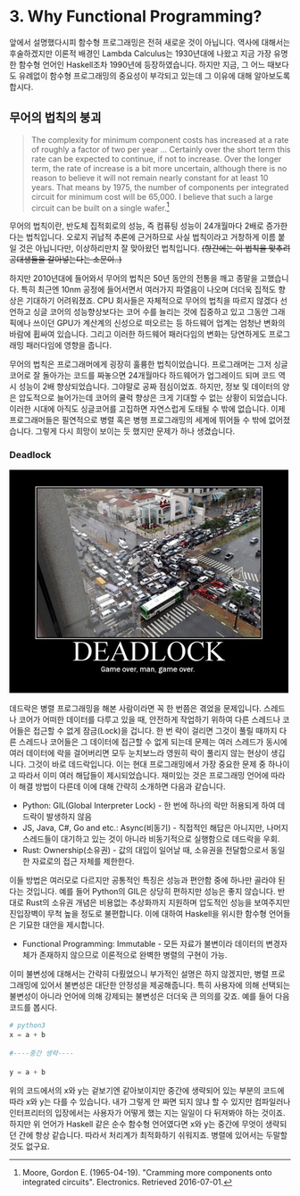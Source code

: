 # 3. Why Functional Programming?

앞에서 설명했다시피 함수형 프로그래밍은 전혀 새로운 것이 아닙니다.
역사에 대해서는 후술하겠지만 이론적 배경인 Lambda Calculus는 1930년대에 나왔고
지금 가장 유명한 함수형 언어인 Haskell조차 1990년에 등장하였습니다.
하지만 지금, 그 어느 때보다도 유례없이 함수형 프로그래밍의 중요성이 부각되고 있는데
그 이유에 대해 알아보도록 합시다.

## 무어의 법칙의 붕괴

> The complexity for minimum component costs has increased at a rate of roughly a factor of two per year ... 
Certainly over the short term this rate can be expected to continue, if not to increase. 
Over the longer term, the rate of increase is a bit more uncertain, 
although there is no reason to believe it will not remain nearly constant for at least 10 years. 
That means by 1975, the number of components per integrated circuit for minimum cost will be 65,000. 
I believe that such a large circuit can be built on a single wafer.[^1]

무어의 법칙이란, 반도체 집적회로의 성능, 즉 컴퓨팅 성능이 24개월마다 2배로 증가한다는 법칙입니다.
오로지 귀납적 추론에 근거하므로 사실 법칙이라고 거창하게 이름 붙일 것은 아닙니다만, 이상하리만치
잘 맞아왔던 법칙입니다. ~~(항간에는 이 법칙을 맞추려 공대생들을 갈아넣는다는 소문이..)~~

하지만 2010년대에 들어와서 무어의 법칙은 50년 동안의 전통을 깨고 종말을 고했습니다.
특히 최근엔 10nm 공정에 들어서면서 여러가지 파열음이 나오며 더더욱 집적도 향상은 기대하기 어려워졌죠.
CPU 회사들은 자체적으로 무어의 법칙을 따르지 않겠다 선언하고 싱글 코어의 성능향상보다는 코어 수를 늘리는 것에
집중하고 있고 그동안 그래픽에나 쓰이던 GPU가 계산계의 신성으로 떠오르는 등 하드웨어 업계는
엄청난 변화의 바람에 휩싸여 있습니다.
그리고 이러한 하드웨어 패러다임의 변화는 당연하게도 프로그래밍 패러다임에 영향을 줍니다.

무어의 법칙은 프로그래머에게 굉장히 훌륭한 법칙이었습니다.
프로그래머는 그저 싱글 코어로 잘 돌아가는 코드를 짜놓으면 24개월마다 하드웨어가 업그레이드 되며
코드 역시 성능이 2배 향상되었습니다. 그야말로 공짜 점심이었죠.
하지만, 정보 및 데이터의 양은 압도적으로 늘어가는데 코어의 쿨럭 향상은 크게 기대할 수 없는 상황이 되었습니다.
이러한 시대에 아직도 싱글코어를 고집하면 자연스럽게 도태될 수 밖에 없습니다.
이제 프로그래머들은 필연적으로 병렬 혹은 병행 프로그래밍의 세계에 뛰어들 수 밖에 없어졌습니다.
그렇게 다시 희망이 보이는 듯 했지만 문제가 하나 생겼습니다.

### Deadlock

![deadlock](image/deadlock.jpg)

데드락은 병렬 프로그래밍을 해본 사람이라면 꼭 한 번쯤은 겪었을 문제입니다.
스레드나 코어가 어떠한 데이터를 다루고 있을 때, 안전하게 작업하기 위하여 다른 스레드나 코어들은 접근할 수 없게
잠금(Lock)을 겁니다. 한 번 락이 걸리면 그것이 풀릴 때까지 다른 스레드나 코어들은 그 데이터에 접근할 수 없게 되는데
문제는 여러 스레드가 동시에 여러 데이터에 락을 걸어버리면 모두 눈치보느라 영원히 락이 풀리지 않는 현상이 생깁니다. 
그것이 바로 데드락입니다. 이는 현대 프로그래밍에서 가장 중요한 문제 중 하나이고 따라서 이미 여러 해답들이 제시되었습니다.
재미있는 것은 프로그래밍 언어에 따라 이 해결 방법이 다른데 이에 대해 간략히 소개하면 다음과 같습니다.

* Python: GIL(Global Interpreter Lock) - 한 번에 하나의 락만 허용되게 하여 데드락이 발생하지 않음
* JS, Java, C#, Go and etc.: Async(비동기) - 직접적인 해답은 아니지만, 나머지 스레드들이 대기하고 있는 것이 아니라 비동기적으로 실행함으로 데드락을 우회.
* Rust: Ownership(소유권) - 값의 대입이 일어날 때, 소유권을 전달함으로서 동일한 자료로의 접근 자체를 제한한다.

이들 방법은 여러모로 다르지만 공통적인 특징은 성능과 편안함 중에 하나만 골라야 된다는 것입니다.
예를 들어 Python의 GIL은 상당히 편하지만 성능은 좋지 않습니다. 반대로 Rust의 소유권 개념은 비용없는 추상화까지 지원하며 압도적인 성능을 보여주지만
진입장벽이 무척 높을 정도로 불편합니다. 이에 대하여 Haskell을 위시한 함수형 언어들은 기묘한 대안을 제시합니다.

* Functional Programming: Immutable - 모든 자료가 불변이라 데이터의 변경자체가 존재하지 않으므로 이론적으로 완벽한 병렬의 구현이 가능.

이미 불변성에 대해서는 간략히 다뤘었으니 부가적인 설명은 하지 않겠지만, 병렬 프로그래밍에 있어서 불변성은 대단한 안정성을 제공해줍니다.
특히 사용자에 의해 선택되는 불변성이 아니라 언어에 의해 강제되는 불변성은 더더욱 큰 의의를 갖죠.
예를 들어 다음 코드를 봅시다.

```python
# python3
x = a + b

#----중간 생략----

y = a + b
```

위의 코드에서의 x와 y는 겉보기엔 같아보이지만 중간에 생략되어 있는 부분의 코드에 따라
x와 y는 다를 수 있습니다. 내가 그렇게 안 짜면 되지 않냐 할 수 있지만 컴파일러나 인터프리터의 입장에서는
사용자가 어떻게 했는 지는 일일이 다 뒤져봐야 하는 것이죠.
하지만 위 언어가 Haskell 같은 순수 함수형 언어였다면 x와 y는 중간에 무엇이 생략되던 간에 항상 같습니다.
따라서 처리계가 최적화하기 쉬워지죠. 병렬에 있어서는 두말할 것도 없구요.



[^1]: Moore, Gordon E. (1965-04-19). "Cramming more components onto integrated circuits". Electronics. Retrieved 2016-07-01.
